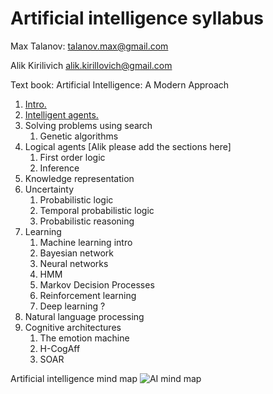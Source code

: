 # Artificial intelligence syllabus

Max Talanov: talanov.max@gmail.com

Alik Kirilivich alik.kirillovich@gmail.com

Text book: Artificial Intelligence: A Modern Approach 

1. [Intro.](intro.md)
1. [Intelligent agents.](agents.md)
1. Solving problems using search
   1. Genetic algorithms
1. Logical agents [Alik please add the sections here]
   1. First order logic
   1. Inference 
1. Knowledge representation
1. Uncertainty 
   1. Probabilistic logic
   1. Temporal probabilistic logic
   1. Probabilistic reasoning 
1. Learning
   1. Machine learning intro
   1. Bayesian network
   1. Neural networks
   1. HMM
   1. Markov Decision Processes
   1. Reinforcement learning
   1. Deep learning ?
1. Natural language processing
1. Cognitive architectures
   1. The emotion machine
   1. H-CogAff
   1. SOAR
   

Artificial intelligence mind map
![AI mind map](https://upload.wikimedia.org/wikipedia/commons/thumb/d/de/Complex_systems_organizational_map.jpg/1024px-Complex_systems_organizational_map.jpg)
